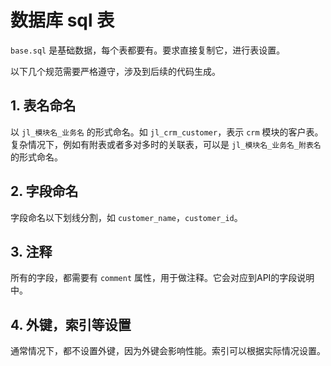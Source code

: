 # 数据库 sql 表

`base.sql` 是基础数据，每个表都要有。要求直接复制它，进行表设置。

以下几个规范需要严格遵守，涉及到后续的代码生成。

## 1. 表名命名
    
以 `jl_模块名_业务名` 的形式命名。如 `jl_crm_customer`，表示 `crm` 模块的客户表。
复杂情况下，例如有附表或者多对多时的关联表，可以是 `jl_模块名_业务名_附表名` 的形式命名。

## 2. 字段命名
字段命名以下划线分割，如 `customer_name`，`customer_id`。

## 3. 注释

所有的字段，都需要有 `comment` 属性，用于做注释。它会对应到API的字段说明中。

## 4. 外键，索引等设置
通常情况下，都不设置外键，因为外键会影响性能。索引可以根据实际情况设置。